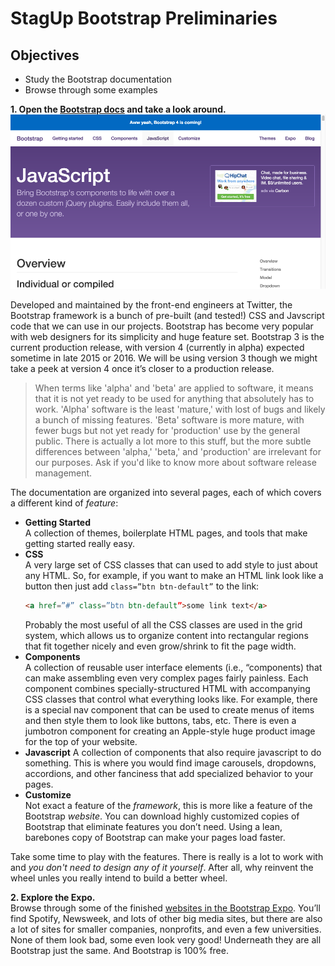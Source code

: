 # StagUp Bootstrap Preliminaries

## Objectives
* Study the Bootstrap documentation
* Browse through some examples

**1. Open the [Bootstrap docs](http://getbootstrap.com) and take a look around.**  
  ![](images/prelim1.png)

   Developed and maintained by the front-end engineers at Twitter, the Bootstrap framework is a bunch of pre-built (and tested!) CSS and Javscript code that we can use in our projects. Bootstrap has become very popular with web designers for its simplicity and huge feature set. Bootstrap 3 is the current production release, with version 4 (currently in alpha) expected sometime in late 2015 or 2016. We will be using version 3 though we might take a peek at version 4 once it’s closer to a production release.

   > When terms like 'alpha' and 'beta' are applied to software, it means that it is not yet ready to be used for anything that absolutely has to work. 'Alpha' software is the least 'mature,' with lost of bugs and likely a bunch of missing features. 'Beta' software is more mature, with fewer bugs but not yet ready for 'production' use by the general public. There is actually a lot more to this stuff, but the more subtle differences between 'alpha,' 'beta,' and 'production' are irrelevant for our purposes. Ask if you'd like to know more about software release management.

  The documentation are organized into several pages, each of which covers a different kind of *feature*:
  * **Getting Started**  
    A collection of themes, boilerplate HTML pages, and tools that make getting started really easy.
  * **CSS**  
    A very large set of CSS classes that can used to add style to just about any HTML. So, for example, if you want to make an HTML link look like a button then just add `class=”btn btn-default”` to the link:
    ```html
    <a href=”#” class=”btn btn-default”>some link text</a>
    ```
    Probably the most useful of all the CSS classes are used in the grid system, which allows us to organize content into rectangular regions that fit together nicely and even grow/shrink to fit the page width.
  * **Components**  
    A collection of reusable user interface elements (i.e., “components) that can make assembling even very complex pages fairly painless. Each component combines specially-structured HTML with accompanying CSS classes that control what everything looks like. For example, there is a special nav component that can be used to create menus of items and then style them to look like buttons, tabs, etc. There is even a jumbotron component for creating an Apple-style huge product image for the top of your website.
  * **Javascript**
    A collection of components that also require javascript to do something. This is where you would find image carousels, dropdowns, accordions, and other fanciness that add specialized behavior to your pages.
  * **Customize**   
    Not exact a feature of the *framework*, this is more like a feature of the Bootstrap *website*. You can download highly customized copies of Bootstrap that eliminate features you don’t need. Using a lean, barebones copy of Bootstrap can make your pages load faster.

Take some time to play with the features. There is really is a lot to work with and *you don't need to design any of it yourself*. After all, why reinvent the wheel unles you really intend to build a better wheel.

**2. Explore the Expo.**  
Browse through some of the finished [websites in the  Bootstrap Expo](http://expo.getbootstrap.com). You’ll find Spotify, Newsweek, and lots of other big media sites, but there are also a lot of sites for smaller companies, nonprofits, and even a few universities. None of them look bad, some even look very good! Underneath they are all Bootstrap just the same. And Bootstrap is 100% free.     
